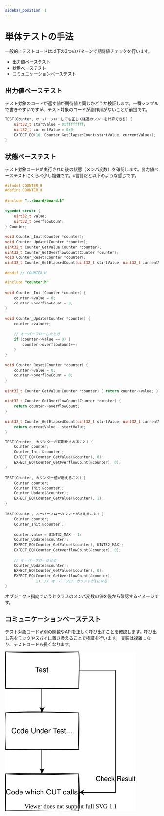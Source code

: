 ```yaml
---
sidebar_position: 1
---
```


# 単体テストの手法

一般的にテストコードは以下の3つのパターンで期待値チェックを行います。

- 出力値ベーステスト
- 状態ベーステスト
- コミュニケーションベーステスト

## 出力値ベーステスト

テスト対象のコードが返す値が期待値と同じかどうか検証します。一番シンプルで書きやすいですが、テスト対象のコードが副作用がないことが前提です。

```c title="出力値ベーステスト"
TEST(Counter, オーバーフローしても正しく経過カウントを計算できる) {
    uint32_t startValue = 0xffffffff;
    uint32_t currentValue = 0x9;
    EXPECT_EQ(10, Counter_GetElapsedCount(startValue, currentValue));
}
```

## 状態ベーステスト

テスト対象コードが実行された後の状態（メンバ変数）を確認します。出力値ベーステストにくらべ少し複雑です。c言語だと以下のような感じです。

```c title="プロダクトコード couter.h"
#ifndef COUNTER_H
#define COUNTER_H

#include "../board/board.h"

typedef struct {
    uint32_t value;
    uint32_t overflowCount;
} Counter;

void Counter_Init(Counter *counter);
void Counter_Update(Counter *counter);
uint32_t Counter_GetValue(Counter *counter);
uint32_t Counter_GetOverflowCount(Counter *counter);
void Counter_Reset(Counter *counter);
uint32_t Counter_GetElapsedCount(uint32_t startValue, uint32_t currentValue);

#endif // COUNTER_H

```

```c title="プロダクトコード couter.c"
#include "counter.h"

void Counter_Init(Counter *counter) {
    counter->value = 0;
    counter->overflowCount = 0;
}

void Counter_Update(Counter *counter) {
    counter->value++;

    // オーバーフローしたとき
    if (counter->value == 0) {
        counter->overflowCount++;
    }
}

void Counter_Reset(Counter *counter) {
    counter->value = 0;
    counter->overflowCount = 0;
}

uint32_t Counter_GetValue(Counter *counter) { return counter->value; }

uint32_t Counter_GetOverflowCount(Counter *counter) {
    return counter->overflowCount;
}

uint32_t Counter_GetElapsedCount(uint32_t startValue, uint32_t currentValue) {
    return currentValue - startValue;
}
```

```c title="テストコード testCounter.c"
TEST(Counter, カウンターが初期化されること) {
    Counter counter;
    Counter_Init(&counter);
    EXPECT_EQ(Counter_GetValue(&counter), 0);
    EXPECT_EQ(Counter_GetOverflowCount(&counter), 0);
}

TEST(Counter, カウンター値が増えること) {
    Counter counter;
    Counter_Init(&counter);
    Counter_Update(&counter);
    EXPECT_EQ(Counter_GetValue(&counter), 1);
}

TEST(Counter, オーバーフローカウントが増えること) {
    Counter counter;
    Counter_Init(&counter);

    counter.value = UINT32_MAX - 1;
    Counter_Update(&counter);
    EXPECT_EQ(Counter_GetValue(&counter), UINT32_MAX);
    EXPECT_EQ(Counter_GetOverflowCount(&counter), 0);

    // オーバーフローさせる
    Counter_Update(&counter);
    EXPECT_EQ(Counter_GetValue(&counter), 0);
    EXPECT_EQ(Counter_GetOverflowCount(&counter),
              1); // オーバーフローカウントが1になる
}
```

オブジェクト指向でいうとクラスのメンバ変数の値を後から確認するイメージです。

## コミュニケーションベーステスト

テスト対象コードが別の関数やAPIを正しく呼び出すことを確認します。呼び出し先をモックやスパイに置き換えることで検証を行います。
実装は複雑になり、テストコードも長くなります。

![./img/communicationTest.svg](../../../../../docs/guide/img/communicationTest.svg)

